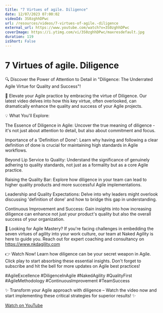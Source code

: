 ```yaml
---
title: "7 Virtues of agile. Diligence"
date: 12/07/2023 07:00:02
videoId: 3S0zghhDPwc
url: /resources/videos/7-virtues-of-agile.-diligence
external_url: https://www.youtube.com/watch?v=3S0zghhDPwc
coverImage: https://i.ytimg.com/vi/3S0zghhDPwc/maxresdefault.jpg
duration: 119
isShort: False
---
```


# 7 Virtues of agile. Diligence

🔍 Discover the Power of Attention to Detail in "Diligence: The Underrated Agile Virtue for Quality and Success"!

🌟 Elevate your Agile practice by embracing the virtue of Diligence. Our latest video delves into how this key virtue, often overlooked, can dramatically enhance the quality and success of your Agile projects.

💡 What You'll Explore:

The Essence of Diligence in Agile: Uncover the true meaning of diligence - it's not just about attention to detail, but also about commitment and focus.

Importance of a 'Definition of Done': Learn why having and following a clear definition of done is crucial for maintaining high standards in Agile workflows.

Beyond Lip Service to Quality: Understand the significance of genuinely adhering to quality standards, not just as a formality but as a core Agile practice.

Raising the Quality Bar: Explore how diligence in your team can lead to higher quality products and more successful Agile implementations.

Leadership and Quality Expectations: Delve into why leaders might overlook discussing 'definition of done' and how to bridge this gap in understanding.

Continuous Improvement and Success: Gain insights into how increasing diligence can enhance not just your product's quality but also the overall success of your organization.

🔗 Looking for Agile Mastery? If you're facing challenges in embedding the seven virtues of agility into your work culture, our team at Naked Agility is here to guide you. Reach out for expert coaching and consultancy on https://www.nkdagility.com

👉 Watch Now! Learn how diligence can be your secret weapon in Agile. Click play to start absorbing these essential insights. Don't forget to subscribe and hit the bell for more updates on Agile best practices!

#AgileExcellence #DiligenceInAgile #NakedAgility #QualityFirst #AgileMethodology #ContinuousImprovement #TeamSuccess

✨ Transform your Agile approach with diligence – Watch the video now and start implementing these critical strategies for superior results! ✨

[Watch on YouTube](https://www.youtube.com/watch?v=3S0zghhDPwc)
